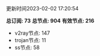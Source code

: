 更新时间2023-02-02 17:20:54

**总订阅: 73**
**总节点: 904**
**有效节点: 216**
- v2ray节点: 147
- trojan节点: 11
- ss节点: 58

